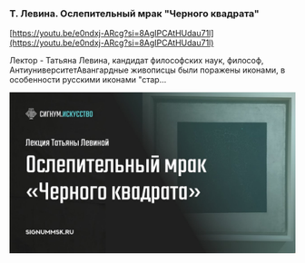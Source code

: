 
### Т. Левина. Ослепительный мрак "Черного квадрата"



[https://youtu.be/e0ndxj-ARcg?si=8AgIPCAtHUdau71l](https://youtu.be/e0ndxj-ARcg?si=8AgIPCAtHUdau71l)


Лектор - Татьяна Левина, кандидат философских наук, философ, АнтиуниверситетАвангардные живописцы были поражены иконами, в особенности русскими иконами "стар...


![1695180427_t-levina-oslepitelnyi-mrak-chern_e0ndxj-ARcg.jpg](1695180427_t-levina-oslepitelnyi-mrak-chern_e0ndxj-ARcg.jpg)
